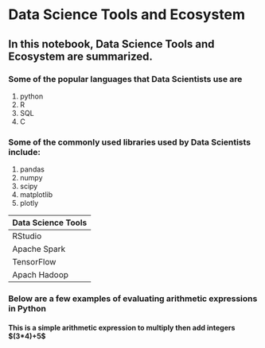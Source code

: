 # Data Science Tools and Ecosystem
## In this notebook, Data Science Tools and Ecosystem are summarized.
### Some of the popular languages that Data Scientists use are
  1. python
  2. R
  3. SQL
  4. C

### Some of the commonly used libraries used by Data Scientists include:
  1. pandas
  2. numpy
  3. scipy
  4. matplotlib
  5. plotly


|Data Science Tools|
|------------------|
|RStudio|
|Apache Spark|
|TensorFlow|
|Apach Hadoop|

### Below are a few examples of evaluating arithmetic expressions in Python
#### This is a simple arithmetic expression to multiply then add integers $\(3*4)+5\$



